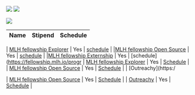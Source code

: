 ![](https://developers.google.com/open-source/gsoc/resources/downloads/GSoC-icon.svg)
![](https://img.shields.io/badge/-Open--source%20internship%20program's-blue)



![](https://img.shields.io/badge/-All%20programs%20list-blueviolet)

| Name                                    | Stipend |Schedule           |
|-----------------------------------------|-------------|-----------------|

| [MLH fellowship Explorer](https://fellowship.mlh.io/programs/explorer) | Yes | [schedule](https://fellowship.mlh.io/programs/explorer) |
|[MLH fellowship Open Source](https://fellowship.mlh.io/programs/open-source) | Yes | [schedule](https://fellowship.mlh.io/programs/open-source) |
|[MLH fellowship Externship](https://fellowship.mlh.io/programs/externship) | Yes | [schedule](https://fellowship.mlh.io/progr
| [MLH fellowship Explorer](https://fellowship.mlh.io/programs/explorer) | Yes | [Schedule](https://fellowship.mlh.io/programs/explorer) |
| [MLH fellowship Open Source](https://fellowship.mlh.io/programs/open-source) | Yes | [Schedule](https://fellowship.mlh.io/programs/open-source) |
| [Outreachy](https:/


| [MLH fellowship Open Source](https://fellowship.mlh.io/programs/open-source) | Yes | [Schedule](https://fellowship.mlh.io/programs/open-source) |
| [Outreachy](https://www.outreachy.org/) | Yes | [Schedule](https://www.outreachy.org/docs/applicant/#outreachy-schedule) |
